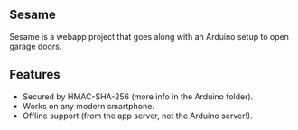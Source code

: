 ## Sesame

Sesame is a webapp project that goes along with an Arduino setup to open garage doors.

## Features

- Secured by HMAC-SHA-256 (more info in the Arduino folder).
- Works on any modern smartphone.
- Offline support (from the app server, not the Arduino server!).
